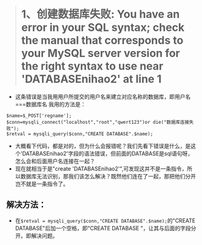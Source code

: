 > # 1、创建数据库失败: You have an error in your SQL syntax; check the manual that corresponds to your MySQL server version for the right syntax to use near 'DATABASEnihao2' at line 1
- 这条错误是当我用用户所提交的用户名来建立对应名称的数据库，即用户名===数据库名
我用的方法是：
```
$name=$_POST['regname'];
$conn=mysqli_connect("localhost","root","qwert123")or die("数据库连接失败");
$retval = mysqli_query($conn,"CREATE DATABASE".$name);
```
- 大概看下代码，都是对的，但为什么会报错呢？我们先看下错误是什么，是这个'DATABASEnihao2'字段的语法错误，但前面的DATABASE是sql语句呀，怎么会和后面用户名连接在一起？
- 现在就相当于是"create 'DATABASEnihao2'",可发现这并不是一条指令，所以数据库无法识别，那我们该怎么解决？既然他们连在了一起，那把他们分开岂不就是一条指令了。
## 解决方法：
- 在`$retval = mysqli_query($conn,"CREATE DATABASE".$name);`的"CREATE DATABASE"后加一个空格，即"CREATE DATABASE "，让其与后面的字段分开。即解决问题。
